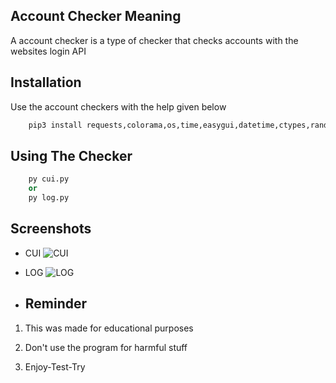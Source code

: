
## Account Checker Meaning

A account checker is a type of checker that checks accounts with the websites login API


## Installation

Use the account checkers with the help given below 

```python
    pip3 install requests,colorama,os,time,easygui,datetime,ctypes,random
```



## Using The Checker

```python
    py cui.py
    or
    py log.py
```


## Screenshots

* CUI
![CUI](https://i.imgur.com/TU4UXvn.png)

* LOG
![LOG](https://i.imgur.com/jVBuE5D.png)

  
* ## Reminder

1. This was made for educational purposes

2. Don't use the program for harmful stuff

3. Enjoy-Test-Try

  

